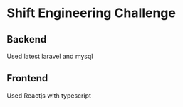 # Shift Engineering Challenge

## Backend
Used latest laravel and mysql

## Frontend
Used Reactjs with typescript
